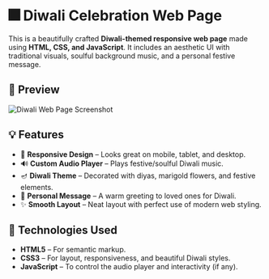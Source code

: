 # 🎆 Diwali Celebration Web Page

This is a beautifully crafted **Diwali-themed responsive web page** made using **HTML, CSS, and JavaScript**. It includes an aesthetic UI with traditional visuals, soulful background music, and a personal festive message.

## 🌟 Preview

![Diwali Web Page Screenshot](./Screenshot%202025-04-18%20091126.png)

## 💡 Features

- 🎨 **Responsive Design** – Looks great on mobile, tablet, and desktop.
- 🔊 **Custom Audio Player** – Plays festive/soulful Diwali music.
- 🪔 **Diwali Theme** – Decorated with diyas, marigold flowers, and festive elements.
- 💬 **Personal Message** – A warm greeting to loved ones for Diwali.
- ✨ **Smooth Layout** – Neat layout with perfect use of modern web styling.

## 🚀 Technologies Used

- **HTML5** – For semantic markup.
- **CSS3** – For layout, responsiveness, and beautiful Diwali styles.
- **JavaScript** – To control the audio player and interactivity (if any).



